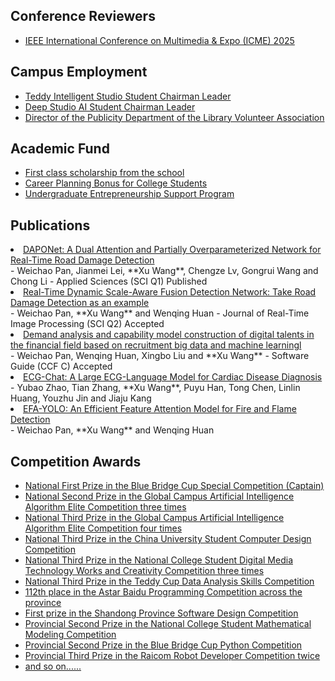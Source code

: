 ## Conference Reviewers

<ul style="margin:0 0 5px;">
  <li><a href="http://cvpr2023.thecvf.com/"><autocolor>IEEE International Conference on Multimedia & Expo (ICME) 2025</autocolor></a></li>
</ul>

## Campus Employment

<ul style="margin:0 0 5px;">
  <li><a href="https://zaozzz.github.io/"><autocolor>Teddy Intelligent Studio Student Chairman Leader</autocolor></a></li>
  <li><a href="https://zaozzz.github.io/"><autocolor>Deep Studio AI Student Chairman Leader</autocolor></a></li>
  <li><a href="https://zaozzz.github.io/"><autocolor>Director of the Publicity Department of the Library Volunteer Association</autocolor></a></li>
</ul>

## Academic Fund

<ul style="margin:0 0 5px;">
  <li><a href="http://cvpr2023.thecvf.com/"><autocolor>First class scholarship from the school</autocolor></a></li>
  <li><a href="http://cvpr2023.thecvf.com/"><autocolor>Career Planning Bonus for College Students</autocolor></a></li>
  <li><a href="http://cvpr2023.thecvf.com/"><autocolor>Undergraduate Entrepreneurship Support Program</autocolor></a></li>
</ul>

## Publications

<li><a href="http://cvpr2023.thecvf.com/"><autocolor>DAPONet: A Dual Attention and Partially Overparameterized Network for Real-Time Road Damage Detection</autocolor></a></li>
- Weichao Pan, Jianmei Lei, **Xu Wang**, Chengze Lv, Gongrui Wang and Chong Li
- Applied Sciences (SCI Q1)  Published
<li><a href="http://cvpr2023.thecvf.com/"><autocolor>Real-Time Dynamic Scale-Aware Fusion Detection Network: Take Road Damage Detection as an example</autocolor></a></li>
- Weichao Pan, **Xu Wang** and Wenqing Huan
- Journal of Real-Time Image Processing (SCI Q2)  Accepted
<li><a href="http://cvpr2023.thecvf.com/"><autocolor>Demand analysis and capability model construction of digital talents in the financial field based on recruitment big data and machine learningl</autocolor></a></li>
- Weichao Pan, Wenqing Huan, Xingbo Liu and **Xu Wang**
- Software Guide (CCF C)  Accepted
<li><a href="http://cvpr2023.thecvf.com/"><autocolor>ECG-Chat: A Large ECG-Language Model for Cardiac Disease Diagnosis</autocolor></a></li>
- Yubao Zhao, Tian Zhang, **Xu Wang**, Puyu Han, Tong Chen, Linlin Huang, Youzhu Jin and Jiaju Kang
<li><a href="http://cvpr2023.thecvf.com/"><autocolor>EFA-YOLO: An Efficient Feature Attention Model for Fire and Flame Detection</autocolor></a></li>
- Weichao Pan, **Xu Wang** and Wenqing Huan

## Competition Awards

<ul style="margin:0 0 20px;">
  <li><a href="https://zaozzz.github.io/"><autocolor>National First Prize in the Blue Bridge Cup Special Competition (Captain)</autocolor></a></li>
  <li><a href="https://zaozzz.github.io/"><autocolor>National Second Prize in the Global Campus Artificial Intelligence Algorithm Elite Competition three times</autocolor></a></li>
  <li><a href="https://zaozzz.github.io/"><autocolor>National Third Prize in the Global Campus Artificial Intelligence Algorithm Elite Competition four times</autocolor></a></li>
  <li><a href="hhttps://zaozzz.github.io/"><autocolor>National Third Prize in the China University Student Computer Design Competition</autocolor></a></li>
  <li><a href="https://zaozzz.github.io/"><autocolor>National Third Prize in the National College Student Digital Media Technology Works and Creativity Competition three times</autocolor></a></li>
  <li><a href="https://zaozzz.github.io/"><autocolor>National Third Prize in the Teddy Cup Data Analysis Skills Competition</autocolor></a></li>
  <li><a href="https://zaozzz.github.io/"><autocolor>112th place in the Astar Baidu Programming Competition across the province</autocolor></a></li>
  <li><a href="https://zaozzz.github.io/"><autocolor>First prize in the Shandong Province Software Design Competition</autocolor></a></li>
  <li><a href="https://zaozzz.github.io/"><autocolor>Provincial Second Prize in the National College Student Mathematical Modeling Competition</autocolor></a></li>
  <li><a href="https://zaozzz.github.io/"><autocolor>Provincial Second Prize in the Blue Bridge Cup Python Competition</autocolor></a></li>
  <li><a href="https://zaozzz.github.io/"><autocolor>Provincial Third Prize in the Raicom Robot Developer Competition twice</autocolor></a></li>
  <li><a href="https://zaozzz.github.io/"><autocolor>and so on......</autocolor></a></li>
</ul>

